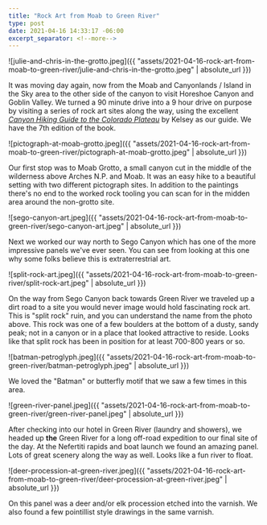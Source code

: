 ```yaml
--- 
title: "Rock Art from Moab to Green River"
type: post
date: 2021-04-16 14:33:17 -06:00
excerpt_separator: <!--more-->
---
```


![julie-and-chris-in-the-grotto.jpeg]({{ "assets/2021-04-16-rock-art-from-moab-to-green-river/julie-and-chris-in-the-grotto.jpeg" | absolute_url }})


It was moving day again, now from the Moab and Canyonlands / Island in the Sky area to the other side of the canyon to visit Horeshoe Canyon and Goblin Valley. We turned a 90 minute drive into a 9 hour drive on purpose by visiting a series of rock art sites along the way, using the excellent [*Canyon Hiking Guide to the Colorado Plateau*](https://openlibrary.org/works/OL529991W/Canyon_hiking_guide_to_the_Colorado_plateau) by Kelsey as our guide. We have the 7th edition of the book.

<!--more-->


![pictograph-at-moab-grotto.jpeg]({{ "assets/2021-04-16-rock-art-from-moab-to-green-river/pictograph-at-moab-grotto.jpeg" | absolute_url }})


Our first stop was to Moab Grotto, a small canyon cut in the middle of the wilderness above Arches N.P. and Moab. It was an easy hike to a beautiful setting with two different pictograph sites. In addition to the paintings there's no end to the worked rock tooling you can scan for in the midden area around the non-grotto site.


![sego-canyon-art.jpeg]({{ "assets/2021-04-16-rock-art-from-moab-to-green-river/sego-canyon-art.jpeg" | absolute_url }})


Next we worked our way north to Sego Canyon which has one of the more impressive panels we've ever seen. You can see from looking at this one why some folks believe this is extraterrestrial art.


![split-rock-art.jpeg]({{ "assets/2021-04-16-rock-art-from-moab-to-green-river/split-rock-art.jpeg" | absolute_url }})


On the way from Sego Canyon back towards Green River we traveled up a dirt road to a site you would never image would hold fascinating rock art. This is "split rock" ruin, and you can understand the name from the photo above. This rock was one of a few boulders at the bottom of a dusty, sandy peak; not in a canyon or in a place that looked attractive to reside. Looks like that split rock has been in position for at least 700-800 years or so.


![batman-petroglyph.jpeg]({{ "assets/2021-04-16-rock-art-from-moab-to-green-river/batman-petroglyph.jpeg" | absolute_url }})


We loved the "Batman" or butterfly motif that we saw a few times in this area.


![green-river-panel.jpeg]({{ "assets/2021-04-16-rock-art-from-moab-to-green-river/green-river-panel.jpeg" | absolute_url }})


After checking into our hotel in Green River (laundry and showers), we headed up **the** Green River for a long off-road expedition to our final site of the day. At the Nefertiti rapids and boat launch we found an amazing panel. Lots of great scenery along the way as well. Looks like a fun river to float.


![deer-procession-at-green-river.jpeg]({{ "assets/2021-04-16-rock-art-from-moab-to-green-river/deer-procession-at-green-river.jpeg" | absolute_url }})


On this panel was a deer and/or elk procession etched into the varnish. We also found a few pointillist style drawings in the same varnish.